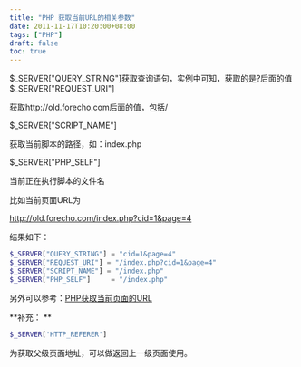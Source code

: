 ```yaml
---
title: "PHP 获取当前URL的相关参数"
date: 2011-11-17T10:20:00+08:00
tags: ["PHP"] 
draft: false
toc: true
---
```


$_SERVER["QUERY_STRING"]获取查询语句，实例中可知，获取的是?后面的值 $_SERVER["REQUEST_URI"]

获取http://old.forecho.com后面的值，包括/

$_SERVER["SCRIPT_NAME"]

获取当前脚本的路径，如：index.php

$_SERVER["PHP_SELF"]

当前正在执行脚本的文件名

比如当前页面URL为

http://old.forecho.com/index.php?cid=1&page=4

结果如下：

```php
$_SERVER["QUERY_STRING"] = "cid=1&page=4"
$_SERVER["REQUEST_URI"] = "/index.php?cid=1&page=4"
$_SERVER["SCRIPT_NAME"] = "/index.php"
$_SERVER["PHP_SELF"]     = "/index.php"
```

另外可以参考：[PHP获取当前页面的URL](http://www.ludou.org/get_current_page_url.html#title-1)

**补充： **



```php
$_SERVER['HTTP_REFERER']
```

为获取父级页面地址，可以做返回上一级页面使用。